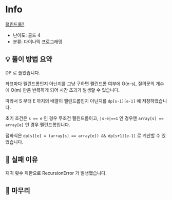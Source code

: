 # Info
[팰린드롬?](https://boj.kr/10942)

- 난이도: 골드 4
- 분류: 다이나믹 프로그래밍

## 💡 풀이 방법 요약

DP 로 풀었습니다.

좌표마다 펠린드롬인지 아닌지를 그냥 구하면 펠린드롬 여부에 O(e-s), 질의문의 개수에 O(m) 만큼 반복하게 되어 시간 초과가 발생할 수 있습니다.

따라서 S 부터 E 까지의 배열이 펠린드롬인지 아닌지를 `dp[s-1][e-1]` 에 저장하였습니다.

초기 조건은 `s == e` 인 경우 무조건 펠린드롬이고, `|s-e|==1` 인 경우엔 `array[s] == array[e]` 인 경우 펠린드롬입니다.

점화식은 `dp[s][e] = (array[s] == array[e]) && dp[s+1][e-1]` 로 계산할 수 있었습니다.

## 👀 실패 이유

재귀 횟수 제한으로 RecursionError 가 발생했습니다.

## 🙂 마무리
